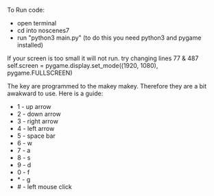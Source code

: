 To Run code:
- open terminal
- cd into noscenes7
- run "python3 main.py" (to do this you need python3 and pygame installed)


If your screen is too small it will not run. try changing lines 77 & 487
self.screen = pygame.display.set_mode((1920, 1080), pygame.FULLSCREEN)


The key are programmed to the makey makey. Therefore they are a bit awakward to use. Here is a guide:
- 1 - up arrow
- 2 - down arrow
- 3 - right arrow
- 4 - left arrow
- 5 - space bar
- 6 - w
- 7 - a
- 8 - s
- 9 - d
- 0 - f
- \* - g
- \# - left mouse click
